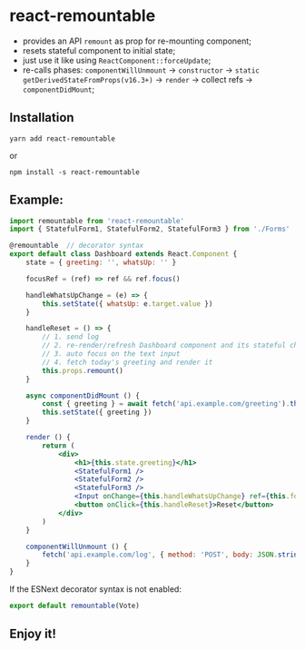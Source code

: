 # react-remountable

* provides an API `remount` as prop for re-mounting component;
* resets stateful component to initial state;
* just use it like using `ReactComponent::forceUpdate`;
* re-calls phases: `componentWillUnmount` -> `constructor` -> `static getDerivedStateFromProps(v16.3+)` -> `render` -> collect refs ->  `componentDidMount`;

## Installation

```
yarn add react-remountable
```

or

```
npm install -s react-remountable
```

## Example:

```jsx
import remountable from 'react-remountable'
import { StatefulForm1, StatefulForm2, StatefulForm3 } from './Forms'

@remountable  // decorator syntax
export default class Dashboard extends React.Component {
    state = { greeting: '', whatsUp: '' }

    focusRef = (ref) => ref && ref.focus()

    handleWhatsUpChange = (e) => {
        this.setState({ whatsUp: e.target.value })
    }

    handleReset = () => {
        // 1. send log
        // 2. re-render/refresh Dashboard component and its stateful children components
        // 3. auto focus on the text input
        // 4. fetch today's greeting and render it
        this.props.remount()
    }

    async componentDidMount () {
        const { greeting } = await fetch('api.example.com/greeting').then(response.json())
        this.setState({ greeting })
    }

    render () {
        return (
            <div>
                <h1>{this.state.greeting}</h1>
                <StatefulForm1 />
                <StatefulForm2 />
                <StatefulForm3 />
                <Input onChange={this.handleWhatsUpChange} ref={this.focusRef} />
                <button onClick={this.handleReset}>Reset</button>
            </div>
        )
    }

    componentWillUnmount () {
        fetch('api.example.com/log', { method: 'POST', body: JSON.stringify({ action: 'reset'}) })
    }
}
```

If the ESNext decorator syntax is not enabled:

```js
export default remountable(Vote)
```

## Enjoy it!

